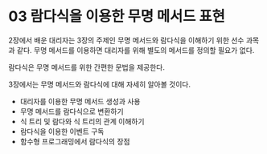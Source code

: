 # 03 람다식을 이용한 무명 메서드 표현

2장에서 배운 대리자는 3장의 주제인 무명 메서드와 람다식을 이해하기 위한 선수 과목과 같다. 무명 메서드를 이용하면 대리자를 위해 별도의 메서드를 정의할 필요가 없다.

람다식은 무명 메서드를 위한 간편한 문법을 제공한다.

3장에서는 무명 메서드와 람다식에 대해 자세히 알아볼 것이다.



- 대리자를 이용한 무명 메서드 생성과 사용
- 무명 메서드를 람다식으로 변환하기
- 식 트리 및 람다와 식 트리의 관계 이해하기
- 람다식을 이용한 이벤트 구독
- 함수형 프로그래밍에서 람다식의 장점

